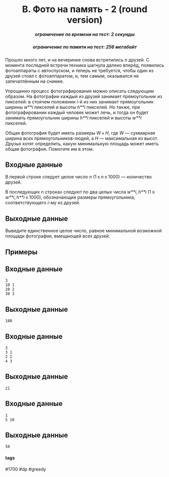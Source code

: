 <h1 style='text-align: center;'> B. Фото на память - 2 (round version)</h1>

<h5 style='text-align: center;'>ограничение по времени на тест: 2 секунды</h5>
<h5 style='text-align: center;'>ограничение по памяти на тест: 256 мегабайт</h5>

Прошло много лет, и на вечеринке снова встретились *n* друзей. С момента последней встречи техника шагнула далеко вперёд, появились фотоаппараты с автоспуском, и теперь не требуется, чтобы один из друзей стоял с фотоаппаратом, и, тем самым, оказывался не запечатлённым на снимке.

Упрощенно процесс фотографирования можно описать следующим образом. На фотографии каждый из друзей занимает прямоугольник из пикселей: в стоячем положении *i*-й из них занимает прямоугольник ширины *w**i* пикселей и высоты *h**i* пикселей. Но также, при фотографировании каждый человек может лечь, и тогда он будет занимать прямоугольник ширины *h**i* пикселей и высоты *w**i* пикселей.

Общая фотография будет иметь размеры *W* × *H*, где *W* — суммарная ширина всех прямоугольников-людей, а *H* — максимальная из высот. Друзья хотят определить, какую минимальную площадь может иметь общая фотография. Помогите им в этом.

## Входные данные

В первой строке следует целое число *n* (1 ≤ *n* ≤ 1000) — количество друзей.

В последующих *n* строках следуют по два целых числа *w**i*, *h**i* (1 ≤ *w**i*, *h**i* ≤ 1000), обозначающие размеры прямоугольника, соответствующего *i*-му из друзей.

## Выходные данные

Выведите единственное целое число, равное минимальной возможной площади фотографии, вмещающей всех друзей.

## Примеры

## Входные данные


```
3  
10 1  
20 2  
30 3  

```
## Выходные данные


```
180  

```
## Входные данные


```
3  
3 1  
2 2  
4 3  

```
## Выходные данные


```
21  

```
## Входные данные


```
1  
5 10  

```
## Выходные данные


```
50  

```


#### tags 

#1700 #dp #greedy 